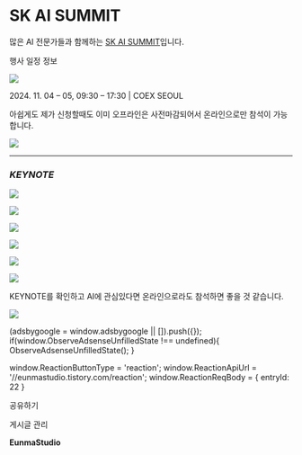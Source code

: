 
# SK AI SUMMIT

많은 AI 전문가들과 함께하는 [SK AI SUMMIT](https://skaisummit.com/)입니다. 

행사 일정 정보 

![](https://blog.kakaocdn.net/dn/J0yAn/btsKclMJIcb/3IGaaKGwRigElLMQqxRYzk/img.png)

2024\. 11. 04 – 05, 09:30 – 17:30 | COEX SEOUL

아쉽게도 제가 신청할때도 이미 오프라인은 사전마감되어서 온라인으로만 참석이 가능합니다.

![](https://blog.kakaocdn.net/dn/mbbl9/btsKdDeAXHO/YlrRIcTS8AzayUBEwWkHt0/img.png)

* * *

### _**KEYNOTE**_

![](https://blog.kakaocdn.net/dn/dUTlXS/btsKcdahg3y/F6TEck6e5jOEqYyyG1fkD1/img.png)

![](https://blog.kakaocdn.net/dn/dVX4dy/btsKb7Bfh9c/Zg5wuUSmJ9boTyt2WcJDTk/img.png)

![](https://blog.kakaocdn.net/dn/dPhhhB/btsKb0oLFYR/kKIZ1vrsSowuE30cemKr2K/img.png)

![](https://blog.kakaocdn.net/dn/ocoAf/btsKdR4Lv5K/YakxXnYQzWEMkYtwpS6eOK/img.png)

![](https://blog.kakaocdn.net/dn/dhmV48/btsKc2eSwGu/V2zDw5nm8aBKXchlVkacx0/img.png)

![](https://blog.kakaocdn.net/dn/dBQq8K/btsKcbp1hbU/eMaWZ0RpmI9kgc9qLaaOG0/img.png)

KEYNOTE를 확인하고 AI에 관심있다면 온라인으로라도 참석하면 좋을 것 같습니다.

![](https://blog.kakaocdn.net/dn/JyJPJ/btsKedsYKK3/KhZU34DFcznP8m0AggcAFk/img.png)

(adsbygoogle = window.adsbygoogle || \[\]).push({}); if(window.ObserveAdsenseUnfilledState !== undefined){ ObserveAdsenseUnfilledState(); }

window.ReactionButtonType = 'reaction'; window.ReactionApiUrl = '//eunmastudio.tistory.com/reaction'; window.ReactionReqBody = { entryId: 22 }

공유하기

게시글 관리

**EunmaStudio**
            